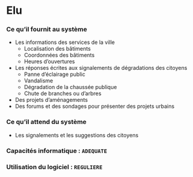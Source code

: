# Elu

### Ce qu’il fournit au système
- Les informations des services de la ville
  - Localisation des bâtiments
  - Coordonnées des bâtiments
  - Heures d’ouvertures
- Les réponses écrites aux signalements de dégradations des citoyens
  - Panne d’éclairage public
  - Vandalisme
  - Dégradation de la chaussée publique
  - Chute de branches ou d’arbres
- Des projets d’aménagements
- Des forums et des sondages pour présenter des projets urbains

### Ce qu’il attend du système
- Les signalements et les suggestions des citoyens

### Capacités informatique : ``` ADEQUATE ```

### Utilisation du logiciel : ``` REGULIERE ```
